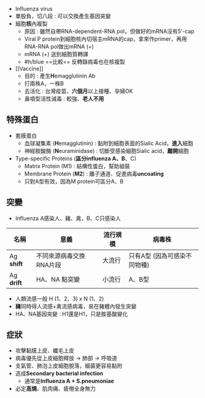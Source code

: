 - Influenza virus
- 單股負，切八段 : 可以交換產生基因突變
- 細胞**核**內複製
	- 原因 : 雖然自帶RNA-dependent-RNA pol，但做好的mRNA沒有5'-cap
	- Viral P protein到細胞核內切宿主mRNA的cap，拿來作primer，再用RNA-RNA pol做出mRNA (+)
	- mRNA (+) 送到細胞質轉譯
	- #h/blue ==比較== 反轉錄病毒也在核複製
- [[Vaccine]]
	- 目的 : 產生**H**emagglutinin Ab
	- 打兩株A，一株B
	- 去活化 : 台灣疫苗、**六個月**以上接種、孕婦OK
	- 鼻噴型活性減毒 : 較強、**老人不用**
## 特殊蛋白
- 套膜蛋白
	- 血球凝集素 (**H**emagglutinin) : 黏附到細胞表面的Sialic Acid，**進入**細胞
	- 神經胺酸酶 (**N**euraminidase) : 切斷受感染細胞Sialic acid，**離開**細胞
- Type-specific Proteins (**區分influenza A、B**、C)
	- Matrix Protein (M1) : 結構性蛋白，幫助組裝
	- Membrane Protein (**M2**) : 離子通道、促進病毒**uncoating**
	- 只對A型有效，因為M protein可區分A、B
## 突變
- Influenza A感染人、豬、禽，B、C只感染人

| 名稱     | 意義                    | 流行規模 | 病毒株                 |
|----------|-------------------------|----------|------------------------|
| Ag **shift** | 不同來源病毒交換RNA片段 | 大流行   | 只有A型 (因為可感染不同物種) |
| Ag **drift** | HA、NA 點突變         | 小流行   | A、B型                 |
- 人類流感一般 H (1、2、3) x N (1、2)
- **豬**同時得人流感+禽流感病毒，易在豬體內發生突變
- HA、NA基因突變 : H1還是H1，只是胺基酸變化
## 症狀
- 攻擊黏膜上皮、纖毛上皮
- 病毒優先從上皮細胞釋放 -> 肺部 -> 呼吸道
- 支氣管、肺泡上皮細胞脫落，細菌更容易黏附
- 造成**Secondary bacterial infection**
	- 通常是**Influenza A + S.pneumoniae**
- 必定**高燒**、肌肉痛、疲倦全身無力